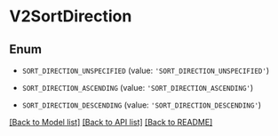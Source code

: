 # V2SortDirection


## Enum

* `SORT_DIRECTION_UNSPECIFIED` (value: `'SORT_DIRECTION_UNSPECIFIED'`)

* `SORT_DIRECTION_ASCENDING` (value: `'SORT_DIRECTION_ASCENDING'`)

* `SORT_DIRECTION_DESCENDING` (value: `'SORT_DIRECTION_DESCENDING'`)

[[Back to Model list]](../README.md#documentation-for-models) [[Back to API list]](../README.md#documentation-for-api-endpoints) [[Back to README]](../README.md)


